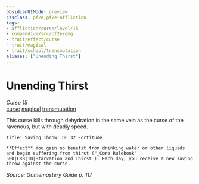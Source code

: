 ```yaml
---
obsidianUIMode: preview
cssclass: pf2e,pf2e-affliction
tags:
- affliction/curse/level/15
- compendium/src/pf2e/gmg
- trait/effect/curse
- trait/magical
- trait/school/transmutation
aliases: ["Unending Thirst"]
---
```

# Unending Thirst
*Curse 15*  
[curse](curse.md)  [magical](magical.md)  [transmutation](transmutation.md)  

This curse kills through dehydration in the same vein as the curse of the ravenous, but with deadly speed.

```ad-inline-affliction
title: Saving Throw: DC 32 Fortitude

**Effect** You gain no benefit from drinking water or other liquids and begin suffering from thirst ("_Core Rulebook" 500|CRB|10|Starvation and Thirst_). Each day, you receive a new saving throw against the curse.
```

*Source: Gamemastery Guide p. 117*